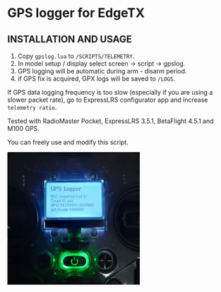 # GPS logger for EdgeTX


## INSTALLATION AND USAGE
1. Copy ```gpslog.lua``` to ```/SCRIPTS/TELEMETRY```.
2. In model setup / display select screen -> script -> gpslog.
3. GPS logging will be automatic during arm - disarm period.
4. if GPS fix is acquired, GPX logs will be saved to ```/LOGS```.

If GPS data logging frequency is too slow (especially if you are using a slower packet rate), go to ExpressLRS configurator app and increase ```telemetry ratio```.

Tested with RadioMaster Pocket, ExpressLRS 3.5.1, BetaFlight 4.5.1 and M100 GPS.

You can freely use and modify this script.


<img align="left" width="300" height="300" src="screenshot.png">
